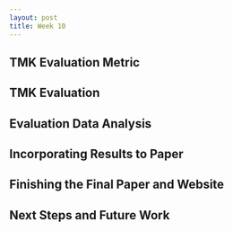 ```yaml
---
layout: post
title: Week 10
---
```


## TMK Evaluation Metric

## TMK Evaluation

## Evaluation Data Analysis

## Incorporating Results to Paper

## Finishing the Final Paper and Website

## Next Steps and Future Work
